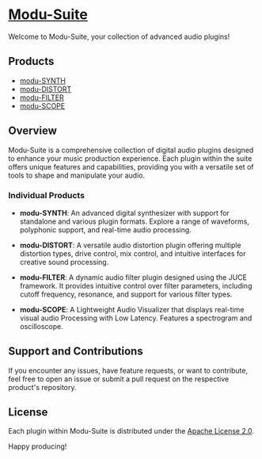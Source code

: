 # [Modu-Suite](https://adamullmann.github.io/ModuSuite/)

Welcome to Modu-Suite, your collection of advanced audio plugins!

## Products

- [modu-SYNTH](https://github.com/AdamUllmann/modu-SYNTH)
- [modu-DISTORT](https://github.com/AdamUllmann/modu-DISTORT)
- [modu-FILTER](https://github.com/AdamUllmann/modu-FILTER)
- [modu-SCOPE](https://github.com/AdamUllmann/modu-SCOPE)

## Overview

Modu-Suite is a comprehensive collection of digital audio plugins designed to enhance your music production experience. Each plugin within the suite offers unique features and capabilities, providing you with a versatile set of tools to shape and manipulate your audio.

### Individual Products

- **modu-SYNTH**: An advanced digital synthesizer with support for standalone and various plugin formats. Explore a range of waveforms, polyphonic support, and real-time audio processing.

- **modu-DISTORT**: A versatile audio distortion plugin offering multiple distortion types, drive control, mix control, and intuitive interfaces for creative sound processing.

- **modu-FILTER**: A dynamic audio filter plugin designed using the JUCE framework. It provides intuitive control over filter parameters, including cutoff frequency, resonance, and support for various filter types.

- **modu-SCOPE**: A Lightweight Audio Visualizer that displays real-time visual audio Processing with Low Latency. Features a spectrogram and oscilloscope.

## Support and Contributions

If you encounter any issues, have feature requests, or want to contribute, feel free to open an issue or submit a pull request on the respective product's repository.

## License

Each plugin within Modu-Suite is distributed under the [Apache License 2.0](https://www.apache.org/licenses/LICENSE-2.0).

Happy producing!
